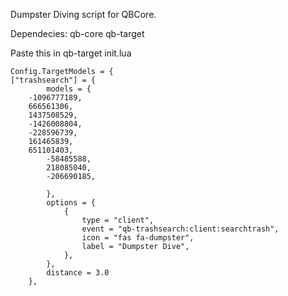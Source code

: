 Dumpster Diving script for QBCore.

Dependecies: 
qb-core
qb-target

Paste this in qb-target init.lua

```
Config.TargetModels = {
["trashsearch"] = {
        models = {
	-1096777189,
	666561306,
	1437508529,
	-1426008804,
	-228596739,
	161465839,
	651101403,
        -58485588,
        218085040,
        -206690185,

        },
        options = {
            {
                type = "client",
                event = "qb-trashsearch:client:searchtrash",
                icon = "fas fa-dumpster",
                label = "Dumpster Dive",
            },
        },
        distance = 3.0
    },
